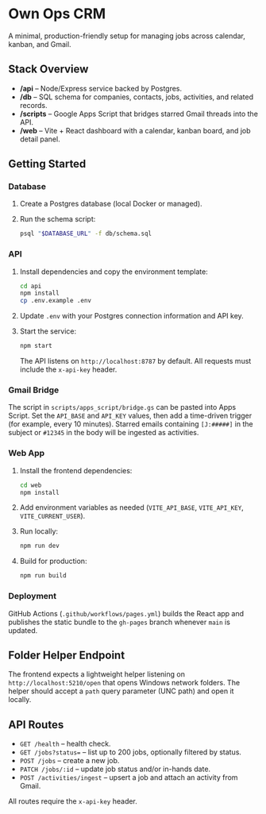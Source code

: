 # Own Ops CRM

A minimal, production-friendly setup for managing jobs across calendar, kanban, and Gmail.

## Stack Overview

- **/api** – Node/Express service backed by Postgres.
- **/db** – SQL schema for companies, contacts, jobs, activities, and related records.
- **/scripts** – Google Apps Script that bridges starred Gmail threads into the API.
- **/web** – Vite + React dashboard with a calendar, kanban board, and job detail panel.

## Getting Started

### Database

1. Create a Postgres database (local Docker or managed).
2. Run the schema script:

   ```sh
   psql "$DATABASE_URL" -f db/schema.sql
   ```

### API

1. Install dependencies and copy the environment template:

   ```sh
   cd api
   npm install
   cp .env.example .env
   ```

2. Update `.env` with your Postgres connection information and API key.
3. Start the service:

   ```sh
   npm start
   ```

   The API listens on `http://localhost:8787` by default. All requests must include the `x-api-key` header.

### Gmail Bridge

The script in `scripts/apps_script/bridge.gs` can be pasted into Apps Script. Set the `API_BASE` and `API_KEY` values, then add a time-driven trigger (for example, every 10 minutes). Starred emails containing `[J:#####]` in the subject or `#12345` in the body will be ingested as activities.

### Web App

1. Install the frontend dependencies:

   ```sh
   cd web
   npm install
   ```

2. Add environment variables as needed (`VITE_API_BASE`, `VITE_API_KEY`, `VITE_CURRENT_USER`).
3. Run locally:

   ```sh
   npm run dev
   ```

4. Build for production:

   ```sh
   npm run build
   ```

### Deployment

GitHub Actions (`.github/workflows/pages.yml`) builds the React app and publishes the static bundle to the `gh-pages` branch whenever `main` is updated.

## Folder Helper Endpoint

The frontend expects a lightweight helper listening on `http://localhost:5210/open` that opens Windows network folders. The helper should accept a `path` query parameter (UNC path) and open it locally.

## API Routes

- `GET /health` – health check.
- `GET /jobs?status=` – list up to 200 jobs, optionally filtered by status.
- `POST /jobs` – create a new job.
- `PATCH /jobs/:id` – update job status and/or in-hands date.
- `POST /activities/ingest` – upsert a job and attach an activity from Gmail.

All routes require the `x-api-key` header.
